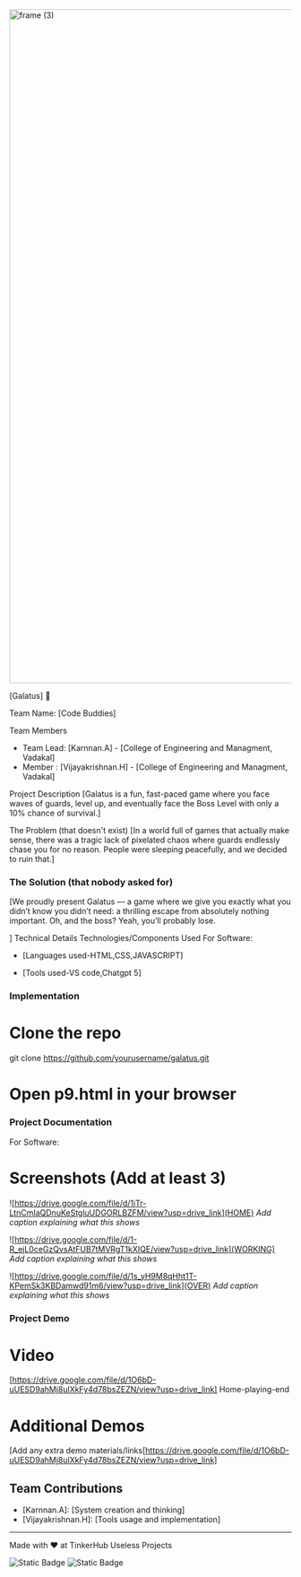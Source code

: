 <img width="3188" height="1202" alt="frame (3)" src="https://github.com/user-attachments/assets/517ad8e9-ad22-457d-9538-a9e62d137cd7" />


 [Galatus] 🎯



 Team Name: [Code Buddies]


Team Members
- Team Lead: [Karnnan.A] - [College of Engineering and Managment, Vadakal]
- Member : [Vijayakrishnan.H] - [College of Engineering and Managment, Vadakal]


 Project Description
[Galatus is a fun, fast-paced game where you face waves of guards, level up, and eventually face the Boss Level with only a 10% chance of survival.]

 The Problem (that doesn't exist)
[In a world full of games that actually make sense, there was a tragic lack of pixelated chaos where guards endlessly chase you for no reason. People were sleeping peacefully, and we decided to ruin that.]

### The Solution (that nobody asked for)
[We proudly present Galatus — a game where we give you exactly what you didn’t know you didn’t need: a thrilling escape from absolutely nothing important. Oh, and the boss? Yeah, you’ll probably lose.

]
 Technical Details
Technologies/Components Used
For Software:
- [Languages used-HTML,CSS,JAVASCRIPT]

- [Tools used-VS code,Chatgpt 5]



### Implementation
# Clone the repo
git clone https://github.com/yourusername/galatus.git

# Open p9.html in your browser


### Project Documentation
For Software:

# Screenshots (Add at least 3)
![https://drive.google.com/file/d/1jTr-LtnCmIaQDnuKeStgluUDGORLBZFM/view?usp=drive_link](HOME)
*Add caption explaining what this shows*

![https://drive.google.com/file/d/1-R_ejL0ceGzQvsAtFUB7tMVRgT1kXIQE/view?usp=drive_link](WORKING)
*Add caption explaining what this shows*

![https://drive.google.com/file/d/1s_yH9M8qHht1T-KPemSk3KBDamwd91m6/view?usp=drive_link](OVER)
*Add caption explaining what this shows*





### Project Demo
# Video
[https://drive.google.com/file/d/1O6bD-uUESD9ahMj8ulXkFy4d78bsZEZN/view?usp=drive_link]
Home-playing-end

# Additional Demos
[Add any extra demo materials/links[https://drive.google.com/file/d/1O6bD-uUESD9ahMj8ulXkFy4d78bsZEZN/view?usp=drive_link]

## Team Contributions
- [Karnnan.A]: [System creation and thinking]
- [Vijayakrishnan.H]: [Tools usage and implementation]

---
Made with ❤️ at TinkerHub Useless Projects 

![Static Badge](https://img.shields.io/badge/TinkerHub-24?color=%23000000&link=https%3A%2F%2Fwww.tinkerhub.org%2F)
![Static Badge](https://img.shields.io/badge/UselessProjects--25-25?link=https%3A%2F%2Fwww.tinkerhub.org%2Fevents%2FQ2Q1TQKX6Q%2FUseless%2520Projects)
